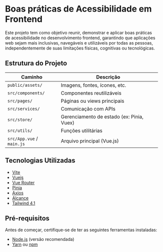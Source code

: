 # Boas práticas de Acessibilidade em Frontend
Este projeto tem como objetivo reunir, demonstrar e aplicar boas práticas de acessibilidade no desenvolvimento frontend, garantindo que aplicações web sejam mais inclusivas, navegáveis e utilizáveis por todas as pessoas, independentemente de suas limitações físicas, cognitivas ou tecnológicas.

## Estrutura do Projeto

| Caminho                        | Descrição                                       |
|--------------------------------|-------------------------------------------------|
| `public/assets/`               | Imagens, fontes, ícones, etc.                   |
| `src/components/`              | Componentes reutilizáveis                       |
| `src/pages/`                   | Páginas ou views principais                     |
| `src/services/`                | Comunicação com APIs                            |
| `src/store/`                   | Gerenciamento de estado (ex: Pinia, Vuex)       |
| `src/utils/`                   | Funções utilitárias                             |
| `src/App.vue` / `main.js`      | Arquivo principal (Vue.js)                      |


## Tecnologias Utilizadas

- [Vite](https://vite.dev)
- [Vuejs](https://vuejs.org/)
- [Vue Router](https://router.vuejs.org/)
- [Pinia](https://pinia.vuejs.org/)
- [Axios](https://axios-http.com/)
- [Alcance](https://ux.camara.leg.br/alcance)
- [Tailwind 4.1](https://tailwindcss.com/)


## Pré-requisitos
Antes de começar, certifique-se de ter as seguintes ferramentas instaladas:

- [Node.js](https://nodejs.org/) (versão recomendada)
- [Yarn](https://classic.yarnpkg.com/lang/en/) ou [npm](https://www.npmjs.com/)